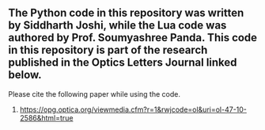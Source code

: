 The Python code in this repository was written by Siddharth Joshi, while the Lua code was authored by Prof. Soumyashree Panda. This code in this repository is part of the research published in the Optics Letters Journal linked below.
--------------

Please cite the following paper while using the code.

1. https://opg.optica.org/viewmedia.cfm?r=1&rwjcode=ol&uri=ol-47-10-2586&html=true
